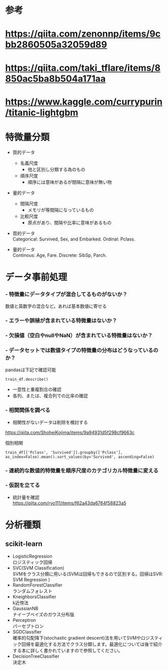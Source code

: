 # 参考
# https://qiita.com/zenonnp/items/9cbb2860505a32059d89
# https://qiita.com/taki_tflare/items/8850ac5ba8b504a171aa
# https://www.kaggle.com/currypurin/titanic-lightgbm

# 特微量分類

* 質的データ
    * 名義尺度
        * 他と区別し分類する為のもの
    * 順序尺度
        * 順序には意味があるが間隔に意味が無い物
* 量的データ
    * 間隔尺度
        * メモリが等間隔になっているもの
    * 比較尺度
        * 原点があり、間隔や比率に意味があるもの


* 質的データ  
Categorical: Survived, Sex, and Embarked. Ordinal: Pclass.
* 量的データ  
Continous: Age, Fare. Discrete: SibSp, Parch.


# データ事前処理

### - 特徴量にデータタイプが混合してるものがないか？  

数値と英数字の混合など。あれば基本数値に寄せる

### - エラーや誤植が含まれている特微量はないか？

### - 欠損値（空白やnullやNaN）が含まれている特微量はないか？

### - データセットでは数値タイプの特徴量の分布はどうなっているのか？  

pandasは下記で確認可能  

```
train_df.describe()
```

* 一意性と重複割合の確認
* 各列、または、複合列での比率の確認

### - 相関関係を調べる

* 相関性がないデータは削除を検討する

https://qiita.com/ShoheiKojima/items/9a94931d5f298cf9663c

個別相関
```
train_df[['Pclass', 'Survived']].groupby(['Pclass'], as_index=False).mean().sort_values(by='Survived', ascending=False)
```

### - 連続的な数値的特徴量を順序尺度のカテゴリカル特徴量に変える

### - 仮説を立てる

* 統計量を確認  
https://qiita.com/ryo111/items/f62a43da6764f58823a5



# 分析種類

## scikit-learn

* LogisticRegression  
ロジスティック回帰  
* SVC(SVM Classification)  
SVMをクラス分類に用いる(SVMは回帰もできるので区別する。回帰はSVR: SVM Regression )
* RandomForestClassifier  
ランダムフォレスト
* KneighborsClassifier  
k近傍法
* GaussianNB  
ナイーブベイズのガウス分布版
* Perceptron  
パーセプトロン
* SGDClassifier  
確率的勾配降下(stochastic gradient descent)法を用いてSVMやロジスティック回帰を最適化する方法でクラス分類します。最適化については後で紹介する本に詳しく書かれていますので参照してください。
* DecisionTreeClassifier  
決定木